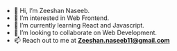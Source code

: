 - 👋 Hi, I’m Zeeshan Naseeb.
- 👀 I’m interested in Web Frontend.
- 🌱 I’m currently learning React and Javascript.
- 💞️ I’m looking to collaborate on Web Development.
- 📫 Reach out to me at **Zeeshan.naseeb11@gmail.com**

<!---
BLACKSAIL-12/BLACKSAIL-12 is a ✨ special ✨ repository because its `README.md` (this file) appears on your GitHub profile.
You can click the Preview link to take a look at your changes.
--->
